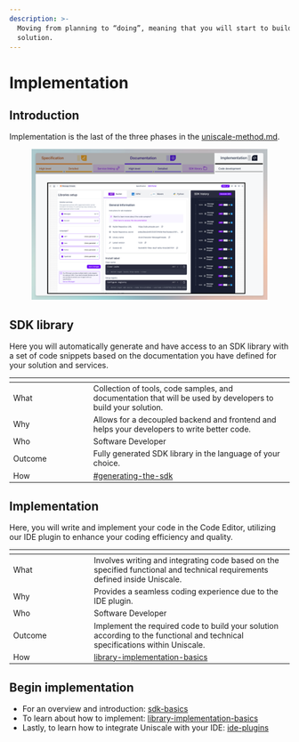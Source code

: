 ```yaml
---
description: >-
  Moving from planning to “doing”, meaning that you will start to build your
  solution.
---
```


# Implementation

## **Introduction**

Implementation is the last of the three phases in the [uniscale-method.md](../../getting-started/uniscale-method.md "mention").&#x20;

<figure><img src="../../.gitbook/assets/CleanShot 2024-07-09 at 12.07.44 (1).png" alt=""><figcaption></figcaption></figure>

## SDK library

Here you will automatically generate and have access to an SDK library with a set of code snippets based on the documentation you have defined for your solution and services.

<table><thead><tr><th width="130"></th><th></th></tr></thead><tbody><tr><td>What</td><td>Collection of tools, code samples, and documentation that will be used by developers to build your solution.</td></tr><tr><td>Why</td><td>Allows for a decoupled backend and frontend and helps your developers to write better code.</td></tr><tr><td>Who</td><td>Software Developer</td></tr><tr><td>Outcome</td><td>Fully generated SDK library in the language of your choice.</td></tr><tr><td>How</td><td><a data-mention href="sdk-basics/#generating-the-sdk">#generating-the-sdk</a></td></tr></tbody></table>



## Implementation

Here, you will write and implement your code in the Code Editor, utilizing our IDE plugin to enhance your coding efficiency and quality.

<table><thead><tr><th width="131"></th><th></th></tr></thead><tbody><tr><td>What</td><td>Involves writing and integrating code based on the specified functional and technical requirements defined inside Uniscale.</td></tr><tr><td>Why</td><td>Provides a seamless coding experience due to the IDE plugin.</td></tr><tr><td>Who</td><td>Software Developer</td></tr><tr><td>Outcome</td><td>Implement the required code to build your solution according to the functional and technical specifications within Uniscale.</td></tr><tr><td>How</td><td><a data-mention href="library-implementation-basics/">library-implementation-basics</a></td></tr></tbody></table>



## Begin implementation

* For an overview and introduction: [sdk-basics](sdk-basics/ "mention")
* To learn about how to implement: [library-implementation-basics](library-implementation-basics/ "mention")
* Lastly, to learn how to integrate Uniscale with your IDE: [ide-plugins](ide-plugins/ "mention")
